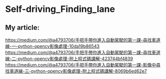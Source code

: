 # Self-driving_Finding_lane

## My article:  
https://medium.com/@a4793706/手把手帶你進入自動駕駛的第一課-尋找車道線-一-python-opencv影像處理-10da19b86543
https://medium.com/@a4793706/手把手帶你進入自動駕駛的第一課-尋找車道線-二-python-opencv影像處理-附上程式碼講解-423744bf4839
https://medium.com/@a4793706/手把手帶你進入自動駕駛的第一課-影像中尋找車道線-三-python-opencv影像處理-附上程式碼講解-8069b6ed62e7
